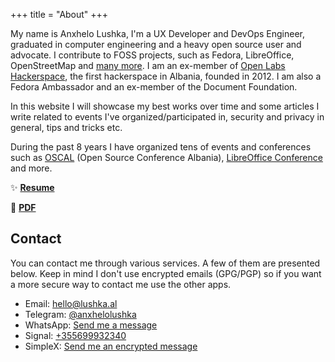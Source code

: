 +++
title = "About"
+++

My name is Anxhelo Lushka, I'm a UX Developer and DevOps Engineer, graduated in computer engineering and a heavy open source user and advocate. I contribute to FOSS projects, such as Fedora, LibreOffice, OpenStreetMap and [many more](https://github.com/AnXh3L0). I am an ex-member of [Open Labs Hackerspace](https://openlabs.cc/en), the first hackerspace in Albania, founded in 2012. I am also a Fedora Ambassador and an ex-member of the Document Foundation.

In this website I will showcase my best works over time and some articles I write related to events I've organized/participated in, security and privacy in general, tips and tricks etc.

During the past 8 years I have organized tens of events and conferences such as [OSCAL](https://osc.al) (Open Source Conference Albania), [LibreOffice Conference](https://libocon.org) and more.

:sparkles: **[Resume](/resume "My resume as a single page")**

:scroll: **[PDF](/files/Resume%20-%20Anxhelo%20Lushka.pdf "My short resume in PDF format")**

## Contact

You can contact me through various services. A few of them are presented below. Keep in mind I don't use encrypted emails (GPG/PGP) so if you want a more secure way to contact me use the other apps.

- Email: [hello@lushka.al](mailto:hello@lushka.al)
- Telegram: [@anxhelolushka](https://t.me/anxhelolushka)
- WhatsApp: [Send me a message](https://wa.me/+355699932340?text=Hello%20there)
- Signal: [+355699932340](tel:+355699932340)
- SimpleX: [Send me an encrypted message](https://simplex.chat/contact#/?v=2-7&smp=smp%3A%2F%2FSkIkI6EPd2D63F4xFKfHk7I1UGZVNn6k1QWZ5rcyr6w%3D%40smp9.simplex.im%2FpsbsoT-cH8B9P1LazAkpkZaZSfnQo4zZ%23%2F%3Fv%3D1-3%26dh%3DMCowBQYDK2VuAyEAVNsZToRlCI1XQIv2DvauZOzAitGAw4U_wsBglJgKoBg%253D%26srv%3Djssqzccmrcws6bhmn77vgmhfjmhwlyr3u7puw4erkyoosywgl67slqqd.onion)
